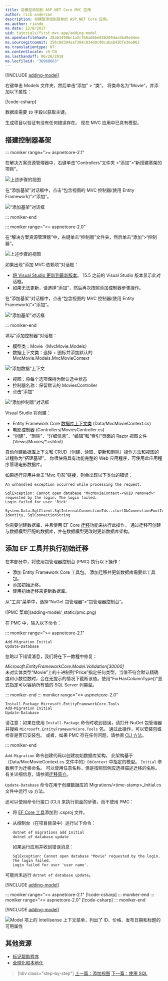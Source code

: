 ```yaml
---
title: 将模型添加到 ASP.NET Core MVC 应用
author: rick-anderson
description: 将模型添加到简单的 ASP.NET Core 应用。
ms.author: riande
ms.date: 12/8/2017
uid: tutorials/first-mvc-app/adding-model
ms.openlocfilehash: 28a63498bc1a3c7b6ad6be038209dacdb49e44ee
ms.sourcegitcommit: 356c8d394aaf384c834e9c90cabab43bfe36e063
ms.translationtype: HT
ms.contentlocale: zh-CN
ms.lasthandoff: 06/26/2018
ms.locfileid: "36960663"
---
```

[!INCLUDE [adding-model](~/Includes/mvc-intro/adding-model1.md)]

右键单击 Models 文件夹，然后单击“添加” > “类”。 将类命名为“Movie”，并添加以下属性：

[!code-csharp[](~/tutorials/first-mvc-app/start-mvc/sample/MvcMovie/Models/MovieNoEF.cs?name=snippet_1)]

数据库需要 `ID` 字段以获取主键。 

生成项目以验证有没有任何错误存在。 现在 MVC 应用中已具有模型。

## <a name="scaffolding-a-controller"></a>搭建控制器基架

::: moniker range=">= aspnetcore-2.1"

在解决方案资源管理器中，右键单击“Controllers”文件夹 >“添加”>“新搭建基架的项目”。

![上述步骤的视图](adding-model/_static/add_controller21.png)

在“添加基架”对话框中，点击“包含视图的 MVC 控制器(使用 Entity Framework)”>“添加”。

![“添加基架”对话框](adding-model/_static/add_scaffold21.png)

::: moniker-end

::: moniker range="<= aspnetcore-2.0"

在“解决方案资源管理器”中，右键单击“控制器”文件夹，然后单击“添加”>“控制器”。

![上述步骤的视图](adding-model/_static/add_controller.png)

如果出现“添加 MVC 依赖项”对话框：

* [将 Visual Studio 更新到最新版本](https://www.visualstudio.com/downloads/)。 15.5 之前的 Visual Studio 版本显示此对话框。
* 如果无法更新，请选择“添加”，然后再次按照添加控制器步骤操作。

在“添加基架”对话框中，点击“包含视图的 MVC 控制器(使用 Entity Framework)”>“添加”。

![“添加基架”对话框](adding-model/_static/add_scaffold2.png)

::: moniker-end

填写“添加控制器”对话框：

* 模型类：Movie（MvcMovie.Models）
* 数据上下文类：选择 + 图标并添加默认的 MvcMovie.Models.MvcMovieContext 

![“添加数据”上下文](adding-model/_static/dc.png)

* 视图：将每个选项保持为默认选中状态
* 控制器名称：保留默认的 MoviesController
* 点击“添加”

![“添加控制器”对话框](adding-model/_static/add_controller2.png)

Visual Studio 将创建：

* Entity Framework Core [数据库上下文类](xref:data/ef-mvc/intro#create-the-database-context) (Data/MvcMovieContext.cs)
* 电影控制器 (Controllers/MoviesController.cs)
* “创建”、“删除”、“详细信息”、“编辑”和“索引”页面的 Razor 视图文件 (Views/Movies/&ast;.cshtml)

自动创建数据库上下文和 [CRUD](https://wikipedia.org/wiki/Create,_read,_update_and_delete)（创建、读取、更新和删除）操作方法和视图的过程称为“搭建基架”。 你很快将具有功能完整的 Web 应用程序，可使用此应用程序管理电影数据库。

如果运行应用并单击“Mvc 电影”链接，则会出现以下类似的错误：

``` error
An unhandled exception occurred while processing the request.

SqlException: Cannot open database "MvcMovieContext-<GUID removed>" requested by the login. The login failed.
Login failed for user 'Rick'.

System.Data.SqlClient.SqlInternalConnectionTds..ctor(DbConnectionPoolIdentity identity, SqlConnectionString 
```

你需要创建数据库，并且使用 EF Core [迁移](xref:data/ef-mvc/migrations)功能来执行此操作。 通过迁移可创建与数据模型匹配的数据库，并在数据模型更改时更新数据库架构。

## <a name="add-ef-tooling-and-perform-initial-migration"></a>添加 EF 工具并执行初始迁移

在本部分中，将使用包管理器控制台 (PMC) 执行以下操作：

* 添加 Entity Framework Core 工具包。 添加迁移并更新数据库需要此工具包。
* 添加初始迁移。
* 使用初始迁移来更新数据库。

从“工具”菜单中，选择“NuGet 包管理器”>“包管理器控制台”。

<!-- following image shared with uid: tutorials/razor-pages/model --> ![PMC 菜单](adding-model/_static/pmc.png)

在 PMC 中，输入以下命令：

::: moniker range=">= aspnetcore-2.1"
``` PMC
Add-Migration Initial
Update-Database
```

忽略以下错误消息，我们将在下一教程中修复：

*Microsoft.EntityFrameworkCore.Model.Validation[30000]*  
      未对实体类型“Movie”上的十进制列“Price”指定任何类型。当值不符合默认精确度和小数位数时，会在无提示的情况下截断该值。使用“ForHasColumnType()”显式指定可以容纳所有值的 SQL Server 列类型。

::: moniker-end
::: moniker range="<= aspnetcore-2.0"

``` PMC
Install-Package Microsoft.EntityFrameworkCore.Tools
Add-Migration Initial
Update-Database
```

请注意：如果在使用 `Install-Package` 命令时收到错误，请打开 NuGet 包管理器并搜索 `Microsoft.EntityFrameworkCore.Tools` 包。 通过此操作，可以安装包或检查是否已安装包。 或者，如果 PMC 存在任何问题，请参阅 [CLI 方法](#cli)。

::: moniker-end

`Add-Migration` 命令创建代码以创建初始数据库架构。 此架构基于（Data/MvcMovieContext.cs 文件中的）`DbContext` 中指定的模型。 `Initial` 参数用于为迁移命名。 可以使用任意名称，但是按照惯例应选择描述迁移的名称。 有关详细信息，请参阅[迁移简介](xref:data/ef-mvc/migrations#introduction-to-migrations)。

`Update-Database` 命令在用于创建数据库的 Migrations/\<time-stamp>_Initial.cs 文件中运行 `Up` 方法。

<a name="cli"></a> 还可以使用命令行接口 (CLI) 来执行前面的步骤，而不使用 PMC：

* 将 [EF Core 工具](xref:data/ef-mvc/migrations#entity-framework-core-nuget-packages-for-migrations)添加到 .csproj 文件。
* 从控制台（在项目目录中）运行以下命令：

  ```console
  dotnet ef migrations add Initial
  dotnet ef database update
  ```

  如果运行应用并收到错误消息：

  ```text
  SqlException: Cannot open database "Movie" requested by the login.
  The login failed.
  Login failed for user 'user name'.
  ```

可能尚未运行 `dotnet ef database update`。

[!INCLUDE [adding-model](~/Includes/mvc-intro/adding-model3.md)]

::: moniker range=">= aspnetcore-2.1"
[!code-csharp[](~/tutorials/first-mvc-app/start-mvc/sample/MvcMovie21/Startup.cs?name=ConfigureServices&highlight=13-99)]
::: moniker-end
::: moniker range="<= aspnetcore-2.0"
[!code-csharp[](~/tutorials/first-mvc-app/start-mvc/sample/MvcMovie/Startup.cs?name=ConfigureServices&highlight=6-7)]
::: moniker-end

[!INCLUDE [adding-model](~/Includes/mvc-intro/adding-model4.md)]

![Model 项上的 Intellisense 上下文菜单，列出了 ID、价格、发布日期和标题的可用属性](adding-model/_static/ints.png)

## <a name="additional-resources"></a>其他资源

* [标记帮助程序](xref:mvc/views/tag-helpers/intro)
* [全球化和本地化](xref:fundamentals/localization)

> [!div class="step-by-step"]
> [上一篇：添加视图](adding-view.md)
> [下一篇：使用 SQL](working-with-sql.md)  
